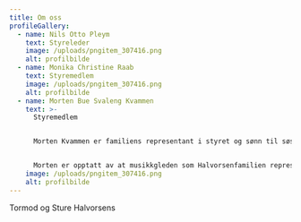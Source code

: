 ```yaml
---
title: Om oss
profileGallery:
  - name: Nils Otto Pleym
    text: Styreleder
    image: /uploads/pngitem_307416.png
    alt: profilbilde
  - name: Monika Christine Raab
    text: Styremedlem
    image: /uploads/pngitem_307416.png
    alt: profilbilde
  - name: Morten Bue Svaleng Kvammen
    text: >-
      Styremedlem


      Morten Kvammen er familiens representant i styret og sønn til søskenbarn av Sture og Tormod.


      Morten er opptatt av at musikkgleden som Halvorsenfamilien representerte skal leve videre.
    image: /uploads/pngitem_307416.png
    alt: profilbilde
---
```

Tormod og Sture Halvorsens